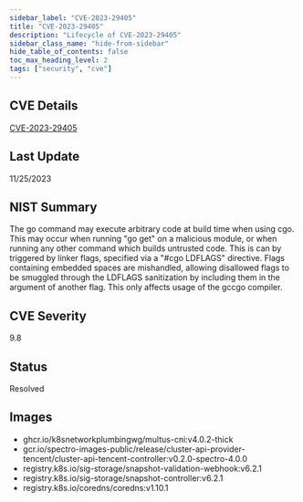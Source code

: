 ```yaml
---
sidebar_label: "CVE-2023-29405"
title: "CVE-2023-29405"
description: "Lifecycle of CVE-2023-29405"
sidebar_class_name: "hide-from-sidebar"
hide_table_of_contents: false
toc_max_heading_level: 2
tags: ["security", "cve"]
---
```


## CVE Details

[CVE-2023-29405](https://nvd.nist.gov/vuln/detail/CVE-2023-29405)


## Last Update

11/25/2023

## NIST Summary

The go command may execute arbitrary code at build time when using cgo. This may occur when running "go get" on a malicious module, or when running any other command which builds untrusted code. This is can by triggered by linker flags, specified via a "#cgo LDFLAGS" directive. Flags containing embedded spaces are mishandled, allowing disallowed flags to be smuggled through the LDFLAGS sanitization by including them in the argument of another flag. This only affects usage of the gccgo compiler.

## CVE Severity

9.8

## Status

Resolved

## Images

- ghcr.io/k8snetworkplumbingwg/multus-cni:v4.0.2-thick
- gcr.io/spectro-images-public/release/cluster-api-provider-tencent/cluster-api-tencent-controller:v0.2.0-spectro-4.0.0
- registry.k8s.io/sig-storage/snapshot-validation-webhook:v6.2.1
- registry.k8s.io/sig-storage/snapshot-controller:v6.2.1
- registry.k8s.io/coredns/coredns:v1.10.1


